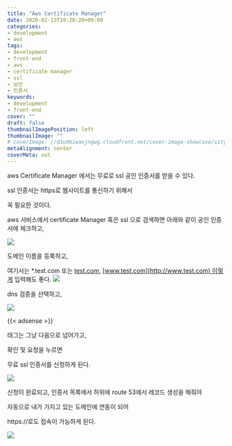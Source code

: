 ```yaml
---
title: "Aws Certificate Manager"
date: 2020-02-13T19:28:20+09:00
categories: 
- development
- aws
tags: 
- development
- front-end
- aws
- certificate manager
- ssl
- 보안
- 인증서
keywords: 
- development
- front-end
cover: ""
draft: false
thumbnailImagePosition: left
thumbnailImage: ""
# coverImage: //d1u9biwaxjngwg.cloudfront.net/cover-image-showcase/city.jpg
metaAlignment: center
coverMeta: out
---
```


aws Certificate Manager 에서는 무료로 ssl 공인 인증서를 받을 수 있다.

ssl 인증서는 https로 웹사이트를 통신하기 위해서 

꼭 필요한 것이다. 

aws 서비스에서 certificate Manager 혹은 ssl 으로 검색하면 아래와 같이 공인 인증서에 체크하고,

![](https://img1.daumcdn.net/thumb/R1280x0/?scode=mtistory2&fname=https%3A%2F%2Fblog.kakaocdn.net%2Fdn%2FbA8xSr%2FbtqBVe3N1CT%2FEO8KMTG2b9ecPEMGX3oZTK%2Fimg.png)

도메인 이름을 등록하고,

여기서는 \*.test.com 또는 [test.com](http://test.com), [www.test.com](http://www.test.com) 이렇게 입력해도 좋다.
![](https://img1.daumcdn.net/thumb/R1280x0/?scode=mtistory2&fname=https%3A%2F%2Fblog.kakaocdn.net%2Fdn%2FdqLxWN%2FbtqBVM0c7z6%2FKWZNuAEST0ljF2eHpoXaW1%2Fimg.png)


dns 검증을 선택하고, 

![](https://img1.daumcdn.net/thumb/R1280x0/?scode=mtistory2&fname=https%3A%2F%2Fblog.kakaocdn.net%2Fdn%2FR9zwd%2FbtqBYfGGseY%2F4LLVI5mAiKYg4awqwuUxuk%2Fimg.png)

{{< adsense >}}

태그는 그냥 다음으로 넘어가고, 

확인 및 요청을 누르면 

무료 ssl 인증서를 신청하게 된다. 

![](https://img1.daumcdn.net/thumb/R1280x0/?scode=mtistory2&fname=https%3A%2F%2Fblog.kakaocdn.net%2Fdn%2FunfTZ%2FbtqBXHcAz6Y%2FFivB8QSJKO0tnkgXXGJk60%2Fimg.png)

신청이 완료되고, 인증서 목록에서 하위에 route 53에서 레코드 생성을 해줘야 

자동으로 내가 가지고 있는 도메인에 연동이 되어 

https://로도 접속이 가능하게 된다.

![](https://img1.daumcdn.net/thumb/R1280x0/?scode=mtistory2&fname=https%3A%2F%2Fblog.kakaocdn.net%2Fdn%2FbFYnBt%2FbtqBWB4ZAMi%2F4CNXT8e1pcmH1Zue2UL7Pk%2Fimg.png)



